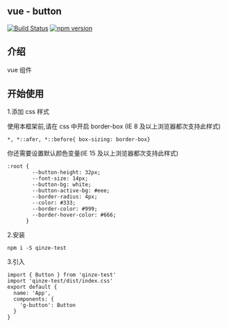## vue - button

[![Build Status](https://www.travis-ci.org/qinzehua/vue-gulu.svg?branch=master)](https://www.travis-ci.org/qinzehua/vue-gulu) [![npm version](https://badge.fury.io/js/qinze-test.svg)](https://badge.fury.io/js/qinze-test)

## 介绍

vue 组件

## 开始使用

1.添加 css 样式

使用本框架前,请在 css 中开启 border-box
(IE 8 及以上浏览器都次支持此样式)

```
*, *::afer, *::before{ box-sizing: border-box}

```

你还需要设置默认颜色变量(IE 15 及以上浏览器都次支持此样式)

```
:root {
        --button-height: 32px;
        --font-size: 14px;
        --button-bg: white;
        --button-active-bg: #eee;
        --border-radius: 4px;
        --color: #333;
        --border-color: #999;
        --border-hover-color: #666;
      }
```

2.安装

```
npm i -S qinze-test
```

3.引入

```
import { Button } from 'qinze-test'
import 'qinze-test/dist/index.css'
export default {
  name: 'App',
  components: {
    'g-button': Button
  }
}
```
